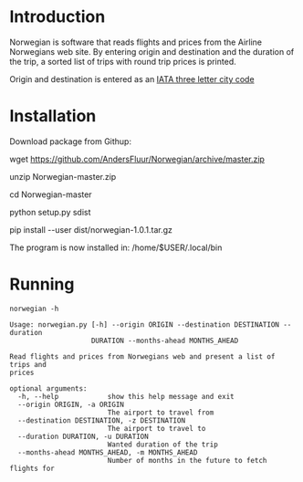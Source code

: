 Introduction
============

Norwegian is software that reads flights and prices from the Airline Norwegians web site.
By entering origin and destination and the duration of the trip, a sorted list of trips with round trip prices is printed.

Origin and destination is entered as an [IATA three letter city code](http://www.iata.org/publications/Pages/code-search.aspx)


Installation
============
Download package from Githup:

wget https://github.com/AndersFluur/Norwegian/archive/master.zip

unzip  Norwegian-master.zip

cd Norwegian-master

python setup.py sdist

pip install --user dist/norwegian-1.0.1.tar.gz

The program is now installed in: /home/$USER/.local/bin

Running
=======

```
norwegian -h

Usage: norwegian.py [-h] --origin ORIGIN --destination DESTINATION --duration
                    DURATION --months-ahead MONTHS_AHEAD

Read flights and prices from Norwegians web and present a list of trips and
prices

optional arguments:
  -h, --help            show this help message and exit
  --origin ORIGIN, -a ORIGIN
                        The airport to travel from
  --destination DESTINATION, -z DESTINATION
                        The airport to travel to
  --duration DURATION, -u DURATION
                        Wanted duration of the trip
  --months-ahead MONTHS_AHEAD, -m MONTHS_AHEAD
                        Number of months in the future to fetch flights for
```
